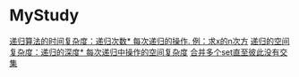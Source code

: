 # MyStudy

[递归算法的时间复杂度：递归次数\* 每次递归的操作. 例：求x的n次方](https://github.com/kitspring/MyStudy/blob/master/dm1.1.cpp)
[递归的空间复杂度：递归的深度\* 每次递归中操作的空间复杂度](https://github.com/kitspring/MyStudy/blob/master/dm1.2.cpp)
[合并多个set直至彼此没有交集](https://github.com/kitspring/MyStudy/blob/master/exam_1.cpp)
